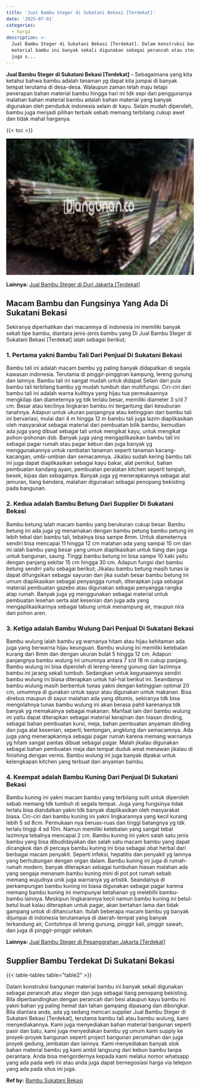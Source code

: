 ```yaml
---
title: 'Jual Bambu Steger di Sukatani Bekasi [Terdekat]'
date: '2025-07-01'
categories:
  - harga
description: >-
  Jual Bambu Steger di Sukatani Bekasi [Terdekat]. Dalam konstruksi bangunan
  material bambu ini banyak sekali digunakan sebagai perancah atau steger dan
  juga s...
---
```


**Jual Bambu Steger di Sukatani Bekasi \[Terdekat\]** – Sebagaimana yang kita ketahui bahwa bambu adalah tanaman yg dapat kita jumpai di banyak tempat terutama di desa-desa. Walaupun zaman telah maju tetapi penerapan bahan material bambu hingga hari ini tdk sepi dari penggunanya malahan bahan material bambu adalah bahan material yang banyak digunakan oleh penduduk indonesia selain dr kayu. Selain mudah diperoleh, bambu juga menjadi pilihan terbaik sebab memang terbilang cukup awet dan tidak mahal harganya.

{{< toc >}}

![Jual Bambu Steger di Sukatani Bekasi [Terdekat]](/images/jual-bambu-tali-16.png)

**Lainnya:** [Jual Bambu Steger di Duri Jakarta \[Terdekat\]](https://bambu.bangunan.co/jual-bambu-steger-di-duri-jakarta-terdekat/)

## Macam Bambu dan Fungsinya Yang Ada Di Sukatani Bekasi

Sekiranya diperhatikan dari macamnya di indonesia ini memiliki banyak sekali tipe bambu, diantara jenis-jenis bambu yang Di Jual Bambu Steger di Sukatani Bekasi \[Terdekat\] ialah sebagai berikut;

### 1\. Pertama yakni Bambu Tali Dari Penjual Di Sukatani Bekasi

Bambu tali ini adalah macam bambu yg paling banyak didapatkan di segala kawasan indonesia. Terutama di pinggir-pinggiran kampung, lereng gunung dan lainnya. Bambu tali ini sangat mudah untuk didapat Selain dari pula bambu tali terbilang bambu yg mudah tumbuh dan multifungsi. Ciri-ciri dari bambu tali ini adalah warna kulitnya yang hijau tua permukaannya mengkilap dan diameternya yg tdk terlalu besar, memiliki diameter 3 s/d 7 cm. Besar atau kecilnya lingkaran bambu ini tergantung dari kesuburan tanahnya. Adapun untuk ukuran panjangnya atau ketinggian dari bambu tali ini bervariasi, mulai dari 4 m hingga 12 m bambu tali juga lazim diaplikasikan oleh masyarakat sebagai material dari pembuatan bilik bambu, kemudian ada juga yang dibuat sebagai tali untuk mengikat kayu, untuk mengikat pohon-pohonan dsb. Banyak juga yang mengaplikasikan bambu tali ini sebagai pagar rumah atau pagar kebun dan juga banyak yg menggunakannya untuk rambatan tanaman seperti tanaman kacang-kacangan, umbi-umbian dan semacamnya. Jikalau sudah kering bambu tali ini juga dapat diaplikasikan sebagai kayu bakar, alat pemikul, bahan pembuatan kandang ayam, pembuatan peralatan kitchen seperti tampah, besek, kipas dan sebagainya. Banyak juga yg menerapkannya sebagai alat jemuran, tiang bendera, malahan digunakan sebagai penopang bekisting pada bangunan.

### 2\. Kedua adalah Bambu Betung Dari Supplier Di Sukatani Bekasi

Bambu betung ialah macam bambu yang berukuran cukup besar. Bambu betung ini ada juga yg menamakan dengan bambu petung bambu petung ini lebih tebal dari bambu tali, tebalnya bisa sampe 8mm. Untuk diameternya sendiri bisa mencapai 11 hingga 12 cm malahan ada yang sampai 15 cm dan ini ialah bambu yang besar yang umum diaplikasikan untuk tiang dan juga untuk bangunan, saung. Tinggi bambu betung ini bisa sampe 10 kaki yaitu dengan panjang sekitar 15 cm hingga 30 cm. Adapun fungsi dari bambu betung sendiri yaitu sebagai berikut; Jikalau bambu betung masih tunas ia dapat difungsikan sebagai sayuran dan jika sudah besar bambu betung ini umum diaplikasikan sebagai penyangga rumah, diterapkan juga sebagai material pembuatan gazebo atau digunakan sebagai penyangga rangka atap rumah. Banyak juga yg menggunakan sebagai material untuk pembuatan lesehan serta alat kesenian dan juga ada yang mengaplikasikannya sebagai tabung untuk menampung air, maupun nira dari pohon aren.

### 3\. Ketiga adalah Bambu Wulung Dari Penjual Di Sukatani Bekasi

Bambu wulung ialah bambu yg warnanya hitam atau hijau kehitaman ada juga yang berwarna hijau keunguan. Bambu wulung ini memiliki ketebalan kurang dari 8mm dan dengan ukuran bulat 5 hingga 12 cm. Adapun panjangnya bambu wulung ini umumnya antara 7 s/d 18 m cukup panjang. Bambu wulung ini bisa diperoleh di lereng-lereng gunung dan lazimnya bambu ini jarang sekali tumbuh. Sedangkan untuk kegunaannya sendiri bambu wulung ini biasa diterapkan untuk hal-hal berikut ini. Seandainya bambu wulung masih berbentuk tunas yakni dengan ketinggian optimal 20 cm, umumnya di gunakan untuk sayur atau digunakan untuk makanan. Bisa direbus maupun di sayur malahan ada yang ditumis, sekiranya tdk bisa mengolahnya tunas bambu wulung ini akan berasa pahit karenanya tdk banyak yg memakainya sebagai makanan. Manfaat lain dari bambu wulung ini yaitu dapat diterapkan sebagai material kerajinan dan hiasan dinding, sebagai bahan pembuatan kursi, meja, bahan pembuatan anyaman dinding dan juga alat kesenian, seperti; kentongan, angklung dan semacamnya. Ada juga yang menerapkannya sebagai pagar rumah karena memang warnanya yg hitam sangat pantas dibuat sebagai pagar. Malah jikalau digunakan sebagai bahan pembuatan meja dan tempat duduk amat menawan jikalau di finishing dengan vernis. Bambu wulung ini juga banyak dipakai untuk kelengkapan kitchen yang terbuat dari anyaman bambu.

### 4\. Keempat adalah Bambu Kuning Dari Penjual Di Sukatani Bekasi

Bambu kuning ini yakni macam bambu yang terbilang sulit untuk diperoleh sebab memang tdk tumbuh di segala tempat. Juga yang fungsinya tidak terlalu bisa diandalkan yakni tdk banyak diaplikasikan oleh masyarakat biasa. Ciri-ciri dari bambu kuning ini yakni lingkarannya yang kecil kurang lebih 5 sd 8cm. Permukaan nya beruas-ruas dan tinggi batangnya yg tdk terlalu tinggi 4 sd 10m. Namun memiliki ketebalan yang sangat tebal lazimnya tebalnya mencapai 2 cm. Bambu kuning ini yakni salah satu jenis bambu yang bisa dibudidayakan dan salah satu macam bambu yang dapat dicangkok dan di percaya bambu kuning ini bisa sebagai obat herbal dari berbagai macam penyakit. Seperti infeksi, hepatitis dan penyakit yg lainnya yang berhubungan dengan organ dalam. Bambu kuning ini juga di rumah-rumah modern, banyak diterapkan sebagai tumbuhan hiasan malahan ada yang sengaja menanam bambu kuning mini di pot pot rumah sebab memang wujudnya unik juga warnanya yg artistik. Seandainya di perkampungan bambu kuning ini biasa digunakan sebagai pagar karena memang bambu kuning ini mempunyai ketahanan yg melebihi bambu-bambu lainnya. Meskipun lingkarannya kecil namun bambu kuning ini betul-betul kuat kalau diterapkan untuk pagar, akan bertahan lama dan tidak gampang untuk di dihancurkan. Itulah beberapa macam bambu yg banyak dijumpai di indonesia terutamanya di daerah-tempat yang banyak terkandung air, Contohnya di lereng gunung, pinggir kali, pinggir sawah, dan juga di pinggir-pinggir selokan.

**Lainnya:** [Jual Bambu Steger di Pesanggrahan Jakarta \[Terdekat\]](https://bambu.bangunan.co/jual-bambu-steger-di-pesanggrahan-jakarta-terdekat/)

## Supplier Bambu Terdekat Di Sukatani Bekasi

{{< table-tables table="table2" >}}

Dalam konstruksi bangunan material bambu ini banyak sekali digunakan sebagai perancah atau steger dan juga sebagai tiang penopang bekisting. Bila diperbandingkan dengan perancah dari besi ataupun kayu bambu ini yakni bahan yg paling hemat dan tahan gampang dipasang dan dibongkar. Bila diantara anda, ada yg sedang mencari supplier Jual Bambu Steger di Sukatani Bekasi \[Terdekat\], terutama bambu tali atau bambu wulung, kami menyediakannya. Kami juga menyediakan bahan material bangunan seperti pasir dan batu, kami juga menyediakan bambu yg umum kami supply ke proyek-proyek bangunan seperti project bangunan perumahan dan juga proyek gedung, jembatan dan lainnya. Kami menyediakan banyak stok bahan material bambu yg kami ambil langsung dari kebun bambu tanpa perantara. Anda bisa mengordernya kepada kami melalui nomor whatsapp yang ada pada web ini atau anda juga dapat bernegosiasi harga via telepon yang ada pada situs ini juga.

**Ref by:** [Bambu Sukatani Bekasi](https://id.wikipedia.org/wiki/Bambu)
